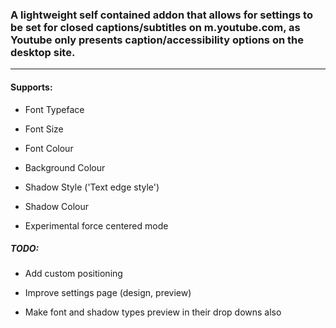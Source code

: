 ### A lightweight self contained addon that allows for settings to be set for closed captions/subtitles on m.youtube.com, as Youtube only presents caption/accessibility options on the desktop site.  

---

#### Supports:

- Font Typeface

- Font Size

- Font Colour

- Background Colour

- Shadow Style ('Text edge style')

- Shadow Colour

- Experimental force centered mode

##### TODO:

- Add custom positioning

- Improve settings page (design, preview)

- Make font and shadow types preview in their drop downs also
